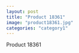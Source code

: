```yaml
---
layout: post
title: "Product 18361"
image: "product18361.jpg"
categories: "category1"
---
```

Product 18361
